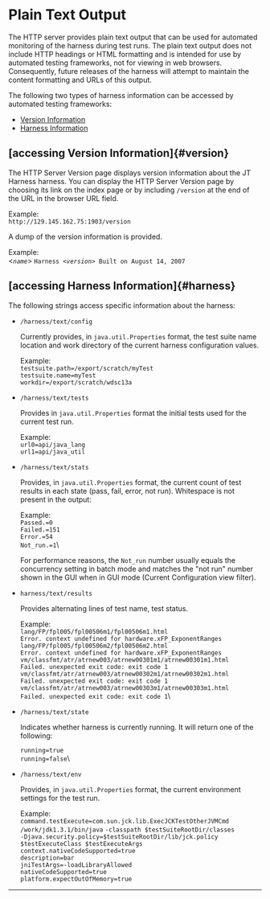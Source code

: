 
# Plain Text Output

The HTTP server provides plain text output that can be used for automated monitoring of the harness
during test runs. The plain text output does not include HTTP headings or HTML formatting and is
intended for use by automated testing frameworks, not for viewing in web browsers. Consequently,
future releases of the harness will attempt to maintain the content formatting and URLs of this
output.

The following two types of harness information can be accessed by automated testing frameworks:

-   [Version Information](#version)
-   [Harness Information](#harness)

## [accessing Version Information]{#version}

The HTTP Server Version page displays version information about the JT Harness harness. You can
display the HTTP Server Version page by choosing its link on the index page or by including
`/version` at the end of the URL in the browser URL field.

Example:\
`http://129.145.162.75:1903/version`

A dump of the version information is provided.

Example:\
\<*`name`*\> `Harness <`*`version`*`> Built on August 14, 2007`

## [accessing Harness Information]{#harness}

The following strings access specific information about the harness:

-   `/harness/text/config`

    Currently provides, in `java.util.Properties` format, the test suite name location and work
    directory of the current harness configuration values.

    Example:\
    `testsuite.path=/export/scratch/myTest`\
    `testsuite.name=myTest`\
    `workdir=/export/scratch/wdsc13a`

-   `/harness/text/tests`

    Provides in `java.util.Properties` format the initial tests used for the current test run.

    Example:\
    `url0=api/java_lang`\
    `url1=api/java_util`

-   `/harness/text/stats`

    Provides, in `java.util.Properties` format, the current count of test results in each state
    (pass, fail, error, not run). Whitespace is not present in the output:

    Example:\
    `Passed.=0`\
    `Failed.=151`\
    `Error.=54`\
    `Not_run.=1`\

    For performance reasons, the `Not_run` number usually equals the concurrency setting in batch
    mode and matches the \"not run\" number shown in the GUI when in GUI mode (Current Configuration
    view filter).

-   `harness/text/results`

    Provides alternating lines of test name, test status.

    Example:\
    `lang/FP/fpl005/fpl00506m1/fpl00506m1.html`\
    `Error. context undefined for hardware.xFP_ExponentRanges`\
    `lang/FP/fpl005/fpl00506m2/fpl00506m2.html`\
    `Error. context undefined for hardware.xFP_ExponentRanges`\
    `vm/classfmt/atr/atrnew003/atrnew00301m1/atrnew00301m1.html`\
    `Failed. unexpected exit code: exit code 1`\
    `vm/classfmt/atr/atrnew003/atrnew00302m1/atrnew00302m1.html`\
    `Failed. unexpected exit code: exit code 1`\
    `vm/classfmt/atr/atrnew003/atrnew00303m1/atrnew00303m1.html`\
    `Failed. unexpected exit code: exit code 1`\

-   `/harness/text/state`

    Indicates whether harness is currently running. It will return one of the following:

    `running=true`\
    `running=false`\

-   `/harness/text/env`

    Provides, in `java.util.Properties` format, the current environment settings for the test run.

    Example:\
    `command.testExecute=com.sun.jck.lib.ExecJCKTestOtherJVMCmd`\
    `/work/jdk1.3.1/bin/java` `-classpath $testSuiteRootDir/classes`\
    `-Djava.security.policy=$testSuiteRootDir/lib/jck.policy`\
    `$testExecuteClass $testExecuteArgs`\
    `context.nativeCodeSupported=true`\
    `description=bar`\
    `jniTestArgs=-loadLibraryAllowed`\
    `nativeCodeSupported=true`\
    `platform.expectOutOfMemory=true`

----------------------------------------------------------------------------------------------------


